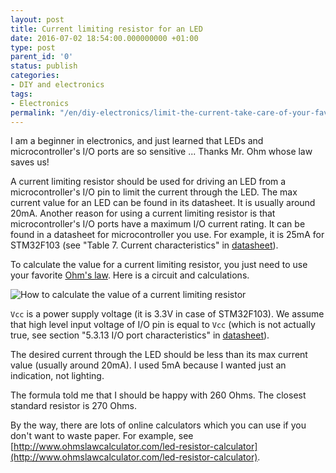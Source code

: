 ```yaml
---
layout: post
title: Current limiting resistor for an LED
date: 2016-07-02 18:54:00.000000000 +01:00
type: post
parent_id: '0'
status: publish
categories:
- DIY and electronics
tags:
- Electronics
permalink: "/en/diy-electronics/limit-the-current-take-care-of-your-favorite-led.html"
---
```


I am a beginner in electronics, and just learned that LEDs and microcontroller's I/O ports are so sensitive ... Thanks Mr. Ohm whose law saves us!

A current limiting resistor should be used for driving an LED from a microcontroller's I/O pin to limit the current through the LED. The max current value for an LED can be found in its datasheet. It is usually around 20mA. Another reason for using a current limiting resistor is that microcontroller's I/O ports have a maximum I/O current rating. It can be found in a datasheet for microcontroller you use. For example, it is 25mA for STM32F103 (see "Table 7. Current characteristics" in [datasheet](http://www.st.com/content/ccc/resource/technical/document/datasheet/33/d4/6f/1d/df/0b/4c/6d/CD00161566.pdf/files/CD00161566.pdf/jcr:content/translations/en.CD00161566.pdf)).

To calculate the value for a current limiting resistor, you just need to use your favorite [Ohm's law](https://en.wikipedia.org/wiki/Ohm%27s_law). Here is a circuit and calculations.

![How to calculate the value of a current limiting resistor](../assets/current-limiting-resistor-led.jpg)

`Vcc` is a power supply voltage (it is 3.3V in case of STM32F103). We assume that high level input voltage of I/O pin is equal to `Vcc` (which is not actually true, see section "5.3.13 I/O port characteristics" in [datasheet](http://www.st.com/content/ccc/resource/technical/document/datasheet/33/d4/6f/1d/df/0b/4c/6d/CD00161566.pdf/files/CD00161566.pdf/jcr:content/translations/en.CD00161566.pdf)).

The desired current through the LED should be less than its max current value (usually around 20mA). I used 5mA because I wanted just an indication, not lighting.

The formula told me that I should be happy with 260 Ohms. The closest standard resistor is 270 Ohms.

By the way, there are lots of online calculators which you can use if you don't want to waste paper. For example, see [http://www.ohmslawcalculator.com/led-resistor-calculator](http://www.ohmslawcalculator.com/led-resistor-calculator).

